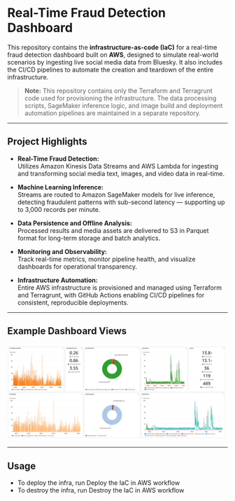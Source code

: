 # Real-Time Fraud Detection Dashboard

This repository contains the **infrastructure-as-code (IaC)** for a real-time fraud detection dashboard built on **AWS**, designed to simulate real-world scenarios by ingesting live social media data from Bluesky. It also includes the CI/CD pipelines to automate the creation and teardown of the entire infrastructure.

> **Note:** This repository contains only the Terraform and Terragrunt code used for provisioning the infrastructure. The data processing scripts, SageMaker inference logic, and image build and deployment automation pipelines are maintained in a separate repository.

---

## Project Highlights

- **Real-Time Fraud Detection:**  
  Utilizes Amazon Kinesis Data Streams and AWS Lambda for ingesting and transforming social media text, images, and video data in real-time.

- **Machine Learning Inference:**  
  Streams are routed to Amazon SageMaker models for live inference, detecting fraudulent patterns with sub-second latency — supporting up to 3,000 records per minute.

- **Data Persistence and Offline Analysis:**  
  Processed results and media assets are delivered to S3 in Parquet format for long-term storage and batch analytics.

- **Monitoring and Observability:**  
  Track real-time metrics, monitor pipeline health, and visualize dashboards for operational transparency.

- **Infrastructure Automation:**  
  Entire AWS infrastructure is provisioned and managed using Terraform and Terragrunt, with GitHub Actions enabling CI/CD pipelines for consistent, reproducible deployments.

---

## Example Dashboard Views
![Alt text](resources/dashboard-test.png)

---

## Usage
- To deploy the infra, run Deploy the IaC in AWS workflow
- To destroy the infra, run Destroy the IaC in AWS workflow